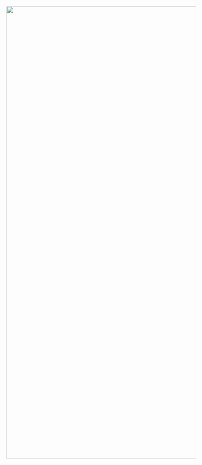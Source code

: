 <div align="center">
  <a href="https://streak-stats.demolab.com?user=krisyotam">
    <img src="https://streak-stats.demolab.com?user=krisyotam" alt="GitHub Streak" style="width: 1200px; height: auto;">
  </a>
</div>
